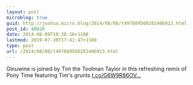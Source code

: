 ```yaml
---
layout: post
microblog: true
guid: http://joshua.micro.blog/2014/08/08/t497889560282406913.html
post_id: 40920
date: 2014-08-09T10:38:16+1100
lastmod: 2019-07-30T17:41:47+1100
type: post
url: /2014/08/08/t497889560282406913.html
---
```

Ginuwine is joined by Tim the Toolman Taylor in this refreshing remix of Pony Time featuring Tim's grunts [t.co/G6W9R86OV...](https://t.co/G6W9R86OVH)
